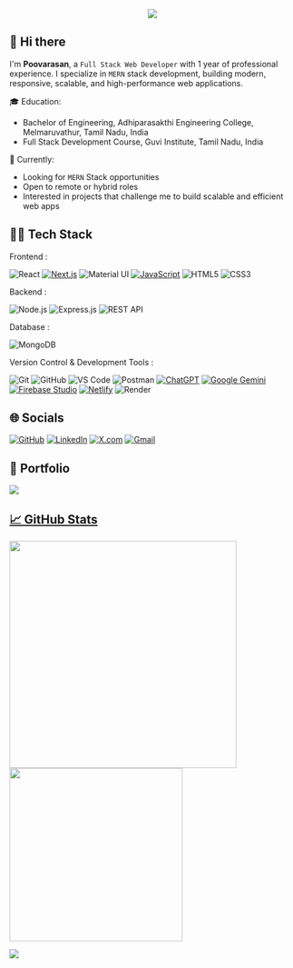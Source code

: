 <div align="start">
<p align="center">
  <img src="https://img.shields.io/badge/Poovarasan%20-Full_Stack_Developer-28A745?style=for-the-badge&logo=github&logoColor=white" />
</p>
  
## 👋 Hi there 

I'm **Poovarasan**, a `Full Stack Web Developer` with 1 year of professional experience.
I specialize in `MERN` stack development, building modern, responsive, scalable, and high-performance web applications.

🎓 Education:
- Bachelor of Engineering, Adhiparasakthi Engineering College, Melmaruvathur, Tamil Nadu, India
- Full Stack Development Course, Guvi Institute, Tamil Nadu, India

🌱 Currently:
- Looking for `MERN` Stack opportunities
- Open to remote or hybrid roles  
- Interested in projects that challenge me to build scalable and efficient web apps  

## 🧑‍💻 Tech Stack

<p align="start">
  
Frontend :

![React](https://img.shields.io/badge/-ReactJs-61DAFB?logo=react&logoColor=black&style=flat)
[![Next.js](https://img.shields.io/badge/Next.js-black?logo=next.js&logoColor=white)](#)
![Material UI](https://img.shields.io/badge/-Material_UI-007FFF?logo=mui&logoColor=white&style=flat) 
[![JavaScript](https://img.shields.io/badge/JavaScript-F7DF1E?logo=javascript&logoColor=000)](#)
![HTML5](https://img.shields.io/badge/-HTML5-E34F26?logo=html5&logoColor=white&style=flat) 
![CSS3](https://img.shields.io/badge/-CSS3-1572B6?logo=css&logoColor=white)

Backend :

![Node.js](https://img.shields.io/badge/-Node.js-339933?logo=nodedotjs&logoColor=white&style=flat) 
![Express.js](https://img.shields.io/badge/-Express.js-000000?logo=express&logoColor=white&style=flat) 
![REST API](https://img.shields.io/badge/REST_API-%23FF0000)

Database :

![MongoDB](https://img.shields.io/badge/-MongoDB-%23001e2b?logo=mongodb&logoColor=00ed64&style=flat)

Version Control & Development Tools :

![Git](https://img.shields.io/badge/-Git-F05032?logo=git&logoColor=white&style=flat) 
![GitHub](https://img.shields.io/badge/-GitHub-181717?logo=github&logoColor=white&style=flat) 
![VS Code](https://img.shields.io/badge/-VS_Code-007ACC?logo=visualstudiocode&logoColor=white&style=flat) 
![Postman](https://img.shields.io/badge/Postman-FF5722?logo=postman&logoColor=white)
[![ChatGPT](https://img.shields.io/badge/ChatGPT-%2300FFA3?logo=openai&logoColor=000)](#)
[![Google Gemini](https://img.shields.io/badge/Google%20Gemini-%23007FFF?logo=googlegemini&logoColor=fff)](#)
[![Firebase Studio](https://custom-icon-badges.demolab.com/badge/Firebase%20Studio-%23ff530f?logo=firebase-studio&logoColor=fff)](#)
[![Netlify](https://img.shields.io/badge/Netlify-%23000000.svg?logo=netlify&logoColor=#00C7B7)](#)
![Render](https://img.shields.io/badge/-Render-%2348008c?logo=render&logoColor=white&style=flat)

## 🌐 Socials

<p align="center">
  
[![GitHub](https://img.shields.io/badge/GitHub-181717?style=for-the-badge&logo=github&logoColor=white)](https://github.com/Poovarasan-Official)
[![LinkedIn](https://img.shields.io/badge/LinkedIn-0A66C2?style=for-the-badge&logo=linkedin&logoColor=white)](https://www.linkedin.com/in/poovarasan-r-3732a6169)
[![X.com](https://img.shields.io/badge/X.com-000000?style=for-the-badge&logo=x-dot-com&logoColor=white)](https://x.com/Poovarasan_offi)
[![Gmail](https://img.shields.io/badge/Email-D14836?style=for-the-badge&logo=gmail&logoColor=white)](mailto:poovarasan.official@gmail.com)
</p>

## 💼 Portfolio
<p align="start"> 
  <a href="https://poovarasan-portfolio.netlify.app" target="_blank">
  <img src="https://img.shields.io/badge/My_Portfolio_Link-28A745?style=for-the-badge&logo=Web&logoColor=white" /> </p>

## 📈 GitHub Stats

<p align="start">
  <!-- GitHub Profile Stats -->
  <img src="https://github-readme-stats.vercel.app/api?username=Poovarasan-Official&show_icons=true&theme=react&hide_border=false&count_private=true" width="400"  />

  <!-- GitHub Top Languages -->
  <img src="https://github-readme-stats.vercel.app/api/top-langs/?username=Poovarasan-Official&layout=compact&theme=react&hide_border=false" width="305"  />
</p>
<!-- Optional: GitHub Streak -->
<p align="start">
  <img src="https://github-readme-streak-stats.herokuapp.com/?user=Poovarasan-Official&theme=react-dark&hide_border=false" />
</p>

